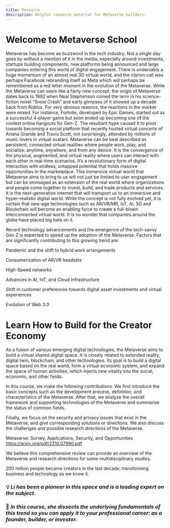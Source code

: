 ```yaml
---
title: Resource
description: Helpful resource material for Metaverse builders.
---
```

 # Welcome to Metaverse School



Metaverse has become ae buzzword in the tech industry. Not a single day goes by without a mention of it in the media, especially around investments, startups building components, new platforms being announced and large companies entering this world of digital engagement. There is undeniably a huge momentum of an almost real 3D virtual world, and the clarion call was perhaps Facebook rebranding itself as Meta which will perhaps be remembered as a red letter moment in the evolution of the Metaverse. While the Metaverse can seem like a fairly new concept, the origin of Metaverse dates back to 1992 when Neal Stephenson coined the term in his science-fiction novel “Snow Crash” and early glimpses of it showed up a decade back from Roblox. For very obvious reasons, the reactions in the market were mixed. For instance, Fortnite, developed by Epic Games, started out as a successful 4-player game but soon ended up becoming one of the coolest online hangouts for Gen-Z. The resultant hype caused it to pivot towards becoming a social platform that recently hosted virtual concerts of Ariana Grande and Travis Scott, not surprisingly, attended by millions of music lovers in virtual avatars. Metaverse can be best described as persistent, connected virtual realities where people work, play, and socialize: anytime, anywhere, and from any device. It is the convergence of the physical, augmented, and virtual reality where users can interact with each other in real-time scenarios. It’s a revolutionary form of digital interaction with endless, untapped potential that holds massive opportunities in the marketplace. This immersive virtual world that Metaverse aims to bring to us will not just be limited to user engagement but can be envisaged as an extension of the real world where organizations and people come together to invest, build, and trade products and services. It is the next-generation internet that will transport us to an immersive and hyper-realistic digital world. While the concept is not fully evolved yet, it is certain that new-age technologies such as AR/VR/MR, IoT, AI, 5G and Blockchain will become an enabling force to create a full-blown interconnected virtual world. It is no wonder that companies around the globe have placed big bets on it. 

Recent technology advancements and the emergence of the tech-savvy Gen Z is expected to speed up the adoption of the Metaverse. Factors that are significantly contributing to this growing trend are:

Pandemic and the shift to hybrid work arrangements 

Consumerization of AR/VR headsets 

High-Speed networks 

Advances in AI, IoT, and Cloud Infrastructure 

Shift in customer preferences towards digital asset investments and virtual experiences 

Evolution of Web 3.0



# Learn How to Build for the Creator Economy

As a fusion of various emerging digital technologies, the Metaverse aims to build a virtual shared digital space. It is closely related to extended reality, digital twin, blockchain, and other technologies. Its goal is to build a digital space based on the real world, form a virtual economic system, and expand the space of human activities, which injects new vitality into the social, economic, and other fields. 



In this course, we make the following contributions. We first introduce the basic concepts such as the development process, definition, and characteristics of the Metaverse. After that, we analyze the overall framework and supporting technologies of the Metaverse and summarize the status of common fields. 

Finally, we focus on the security and privacy issues that exist in the Metaverse, and give corresponding solutions or directions. We also discuss the challenges and possible research directions of the Metaverse. 

Metaverse: Survey, Applications, Security, and Opportunities
https://arxiv.org/pdf/2210.07990.pdf



We believe this comprehensive review can provide an overview of the Metaverse and research directions for some multidisciplinary studies.

200 million people became creators in the last decade, transforming business and technology as we know it. 

### 💡 ***Li has been a pioneer in this space and is a leading expert on the subject.*** 

### 📸 ***In this course, she dissects the underlying fundamentals of this trend so you can apply it to your professional career: as a founder, builder, or investor.***



